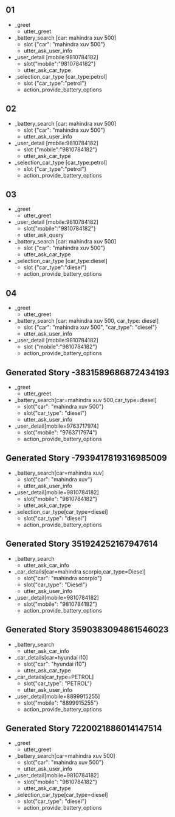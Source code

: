 ## 01
* _greet
    - utter_greet
* _battery_search [car: mahindra xuv 500]
    - slot {"car": "mahindra xuv 500"}
    - utter_ask_user_info
* _user_detail [mobile:9810784182]
    - slot{"mobile":"9810784182"}
    - utter_ask_car_type
* _selection_car_type [car_type:petrol]
    - slot {"car_type":"petrol"}
    - action_provide_battery_options

## 02
* _battery_search [car: mahindra xuv 500]
    - slot {"car": "mahindra xuv 500"}
    - utter_ask_user_info
* _user_detail [mobile:9810784182]
    - slot {"mobile":"9810784182"}
    - utter_ask_car_type
* _selection_car_type [car_type:petrol]
    - slot {"car_type":"petrol"}
    - action_provide_battery_options

## 03
* _greet
    - utter_greet
* _user_detail [mobile:9810784182]
    - slot{"mobile":"9810784182"}
    - utter_ask_query
* _battery_search [car: mahindra xuv 500]
    - slot {"car": "mahindra xuv 500"}
    - utter_ask_car_type
* _selection_car_type [car_type:diesel]
    - slot {"car_type":"diesel"}
    - action_provide_battery_options


## 04
* _greet
    - utter_greet
* _battery_search [car: mahindra xuv 500, car_type: diesel]
    - slot {"car": "mahindra xuv 500", "car_type": "diesel"}
    - utter_ask_user_info
* _user_detail [mobile:9810784182]
    - slot {"mobile":"9810784182"}
    - action_provide_battery_options

## Generated Story -3831589686872434193
* _greet
    - utter_greet
* _battery_search[car=mahindra xuv 500,car_type=diesel]
    - slot{"car": "mahindra xuv 500"}
    - slot{"car_type": "diesel"}
    - utter_ask_user_info
* _user_detail[mobile=9763717974]
    - slot{"mobile": "9763717974"}
    - action_provide_battery_options

## Generated Story -7939417819316985009
* _battery_search[car=mahindra xuv]
    - slot{"car": "mahindra xuv"}
    - utter_ask_user_info
* _user_detail[mobile=9810784182]
    - slot{"mobile": "9810784182"}
    - utter_ask_car_type
* _selection_car_type[car_type=diesel]
    - slot{"car_type": "diesel"}
    - action_provide_battery_options

## Generated Story 351924252167947614
* _battery_search
    - utter_ask_car_info
* _car_details[car=mahindra scorpio,car_type=Diesel]
    - slot{"car": "mahindra scorpio"}
    - slot{"car_type": "Diesel"}
    - utter_ask_user_info
* _user_detail[mobile=9810784182]
    - slot{"mobile": "9810784182"}
    - action_provide_battery_options

## Generated Story 3590383094861546023
* _battery_search
    - utter_ask_car_info
* _car_details[car=hyundai i10]
    - slot{"car": "hyundai i10"}
    - utter_ask_car_type
* _car_details[car_type=PETROL]
    - slot{"car_type": "PETROL"}
    - utter_ask_user_info
* _user_detail[mobile=8899915255]
    - slot{"mobile": "8899915255"}
    - action_provide_battery_options

## Generated Story 7220021886014147514
* _greet
    - utter_greet
* _battery_search[car=mahindra xuv 500]
    - slot{"car": "mahindra xuv 500"}
    - utter_ask_user_info
* _user_detail[mobile=9810784182]
    - slot{"mobile": "9810784182"}
    - utter_ask_car_type
* _selection_car_type[car_type=diesel]
    - slot{"car_type": "diesel"}
    - action_provide_battery_options
